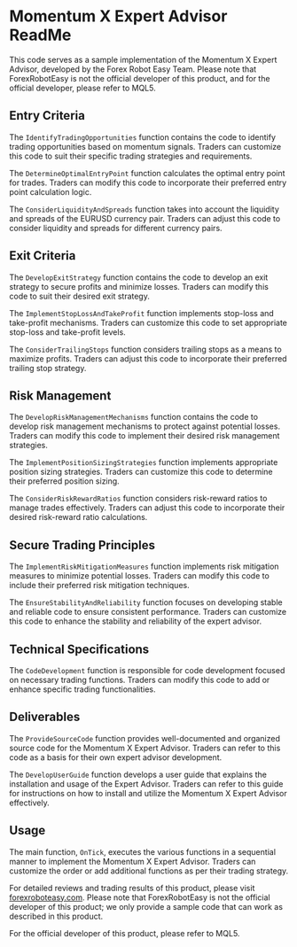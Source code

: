 # Momentum X Expert Advisor ReadMe

This code serves as a sample implementation of the Momentum X Expert Advisor, developed by the Forex Robot Easy Team. Please note that ForexRobotEasy is not the official developer of this product, and for the official developer, please refer to MQL5.

## Entry Criteria
The `IdentifyTradingOpportunities` function contains the code to identify trading opportunities based on momentum signals. Traders can customize this code to suit their specific trading strategies and requirements.

The `DetermineOptimalEntryPoint` function calculates the optimal entry point for trades. Traders can modify this code to incorporate their preferred entry point calculation logic.

The `ConsiderLiquidityAndSpreads` function takes into account the liquidity and spreads of the EURUSD currency pair. Traders can adjust this code to consider liquidity and spreads for different currency pairs.

## Exit Criteria
The `DevelopExitStrategy` function contains the code to develop an exit strategy to secure profits and minimize losses. Traders can modify this code to suit their desired exit strategy.

The `ImplementStopLossAndTakeProfit` function implements stop-loss and take-profit mechanisms. Traders can customize this code to set appropriate stop-loss and take-profit levels.

The `ConsiderTrailingStops` function considers trailing stops as a means to maximize profits. Traders can adjust this code to incorporate their preferred trailing stop strategy.

## Risk Management
The `DevelopRiskManagementMechanisms` function contains the code to develop risk management mechanisms to protect against potential losses. Traders can modify this code to implement their desired risk management strategies.

The `ImplementPositionSizingStrategies` function implements appropriate position sizing strategies. Traders can customize this code to determine their preferred position sizing.

The `ConsiderRiskRewardRatios` function considers risk-reward ratios to manage trades effectively. Traders can adjust this code to incorporate their desired risk-reward ratio calculations.

## Secure Trading Principles
The `ImplementRiskMitigationMeasures` function implements risk mitigation measures to minimize potential losses. Traders can modify this code to include their preferred risk mitigation techniques.

The `EnsureStabilityAndReliability` function focuses on developing stable and reliable code to ensure consistent performance. Traders can customize this code to enhance the stability and reliability of the expert advisor.

## Technical Specifications
The `CodeDevelopment` function is responsible for code development focused on necessary trading functions. Traders can modify this code to add or enhance specific trading functionalities.

## Deliverables
The `ProvideSourceCode` function provides well-documented and organized source code for the Momentum X Expert Advisor. Traders can refer to this code as a basis for their own expert advisor development.

The `DevelopUserGuide` function develops a user guide that explains the installation and usage of the Expert Advisor. Traders can refer to this guide for instructions on how to install and utilize the Momentum X Expert Advisor effectively.

## Usage
The main function, `OnTick`, executes the various functions in a sequential manner to implement the Momentum X Expert Advisor. Traders can customize the order or add additional functions as per their trading strategy.

For detailed reviews and trading results of this product, please visit [forexroboteasy.com](https://forexroboteasy.com/forex-robot-review/momentum-x-review-revolutionize-forex-trading-now/). Please note that ForexRobotEasy is not the official developer of this product; we only provide a sample code that can work as described in this product.

For the official developer of this product, please refer to MQL5.
